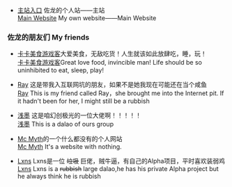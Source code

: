 * [主站入口](https://zuolong233.github.io) 佐龙的个人站——主站
<br>[Main Website](https://zuolong233.github.io) My own website——Main Website
### 佐龙的朋友们   My friends

* [卡卡美食游戏客](https://space.bilibili.com/179814258/#/video)大爱美食，无敌吃货！人生就该如此放肆吃，睡，玩！
<br> [卡卡美食游戏客](https://space.bilibili.com/179814258/#/video)Great love food, invincible man! Life should be so uninhibited to eat, sleep, play!

* [Ray](https://r-ay.cn) 这是带我入互联网坑的朋友，如果不是她我现在可能还在当个咸鱼
<br>[Ray](https://r-ay.cn) This is my friend called Ray，she brought me into the Internet pit. If it hadn't been for her, I might still be a rubbish

* [浅墨](https://www.romonov.com) 这是咱幻创极光的一位大佬啊！！！！！
<br>[浅墨](https://www.romonov.com) This is a dalao of ours group

* [Mc Myth](https://mc-myth.cn)的一个什么都没有的个人网站
<br> [Mc Myth](https://mc-myth.cn) It's a website with nothing.

* [Lxns](https://Lxns.ooo) Lxns是一位 ~~垃圾~~ 巨佬，贼牛逼，有自己的Alpha项目，平时喜欢装弱鸡
<br> [Lxns](https://Lxns.ooo) Lxns is a ~~rubbish~~ large dalao,he has his private Alpha project but he always think he is rubbish

